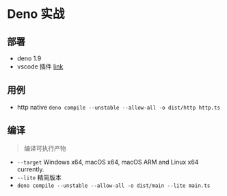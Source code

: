 # Deno 实战 
## 部署 
+ deno 1.9 
+ vscode 插件 [link](https://github.com/denoland/vscode_deno)

## 用例 
+ http native `deno compile --unstable --allow-all -o dist/http http.ts`

## 编译
> 编译可执行产物 
+ `--target` Windows x64, macOS x64, macOS ARM and Linux x64 currently.
+ `--lite` 精简版本
+ `deno compile --unstable --allow-all -o dist/main --lite main.ts`